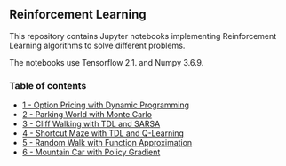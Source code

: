 ## Reinforcement Learning

This repository contains Jupyter notebooks implementing Reinforcement Learning algorithms to solve different problems. 

The notebooks use Tensorflow 2.1. and Numpy 3.6.9. 

### Table of contents

* [1 - Option Pricing with Dynamic Programming]()
* [2 - Parking World with Monte Carlo](https://github.com/bmarroc/reinforcement-learning/blob/main/2/2.ipynb)
* [3 - Cliff Walking with TDL and SARSA](https://github.com/bmarroc/reinforcement-learning/blob/main/3/3.ipynb)
* [4 - Shortcut Maze with TDL and Q-Learning]()
* [5 - Random Walk with Function Approximation]()
* [6 - Mountain Car with Policy Gradient]()
